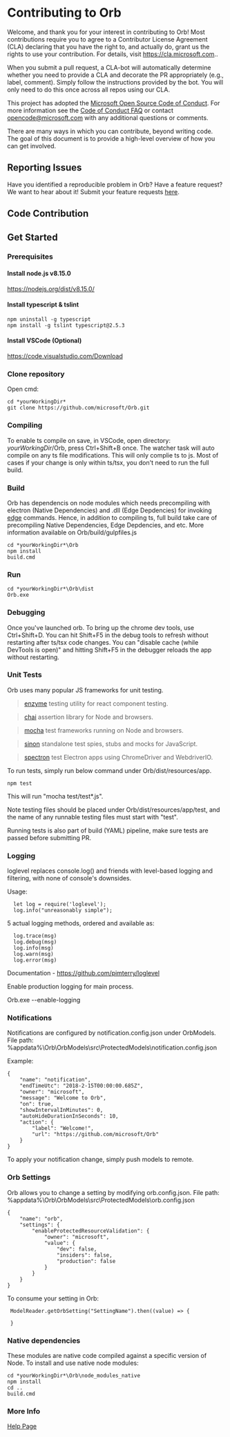 # Contributing to Orb
Welcome, and thank you for your interest in contributing to Orb! Most contributions require you to agree to a
Contributor License Agreement (CLA) declaring that you have the right to, and actually do, grant us
the rights to use your contribution. For details, visit https://cla.microsoft.com..

When you submit a pull request, a CLA-bot will automatically determine whether you need to provide
a CLA and decorate the PR appropriately (e.g., label, comment). Simply follow the instructions
provided by the bot. You will only need to do this once across all repos using our CLA.

This project has adopted the [Microsoft Open Source Code of Conduct](https://opensource.microsoft.com/codeofconduct/).
For more information see the [Code of Conduct FAQ](https://opensource.microsoft.com/codeofconduct/faq/) or
contact [opencode@microsoft.com](mailto:opencode@microsoft.com) with any additional questions or comments.

There are many ways in which you can contribute, beyond writing code. The goal of this document is to provide a high-level overview of how you can get involved.

## Reporting Issues

Have you identified a reproducible problem in Orb? Have a feature request? We want to hear about it! Submit your feature requests [here](https://github.com/microsoft/Orb/issues).

## Code Contribution

## Get Started
### Prerequisites

#### Install node.js v8.15.0
https://nodejs.org/dist/v8.15.0/

#### Install typescript & tslint

```
npm uninstall -g typescript
npm install -g tslint typescript@2.5.3
```
#### Install VSCode (Optional)
https://code.visualstudio.com/Download

### Clone repository
Open cmd:
```
cd *yourWorkingDir*
git clone https://github.com/microsoft/Orb.git
```

### Compiling
To enable ts compile on save, in VSCode, open directory: *yourWorkingDir*/Orb, press Ctrl+Shift+B once. The watcher task will auto compile on any ts file modifications. This will only complie ts to js. Most of cases if your change is only within ts/tsx, you don't need to run the full build.   


### Build
Orb has dependencis on node modules which needs precompiling with electron (Native Dependencies) and .dll (Edge Depdencies) for invoking [edge](https://github.com/kexplo/electron-edge) commands. Hence, in addition to compiling ts, full build take care of precompiling Native Dependencies, Edge Depdencies, and etc. More information available on Orb/build/gulpfiles.js

```
cd *yourWorkingDir*\Orb
npm install
build.cmd
```

### Run
```
cd *yourWorkingDir*\Orb\dist
Orb.exe
```

### Debugging
Once you've launched orb. To bring up the chrome dev tools, use Ctrl+Shift+D. You can hit Shift+F5 in the debug tools to refresh without restarting after ts/tsx code changes. You can "disable cache (while DevTools is open)" and hitting Shift+F5 in the debugger reloads the app without restarting.

### Unit Tests
Orb uses many popular JS frameworks for unit testing.

> <a href = "http://airbnb.io/enzyme/" target="_blank">enzyme</a> testing utility for react component testing.

> <a href = "http://chaijs.com/" target="_blank">chai</a> assertion library for Node and browsers.

> <a href = "https://mochajs.org/" target="_blank">mocha</a> test frameworks running on Node and browsers.

> <a href = "https://sinonjs.org/" target="_blank">sinon</a> standalone test spies, stubs and mocks for JavaScript.

> <a href = "https://electron.atom.io/spectron/" target="_blank">spectron</a> test Electron apps using ChromeDriver and WebdriverIO.

To run tests, simply run below command under Orb/dist/resources/app.

```
npm test
```
This will run "mocha test/test*.js".

Note testing files should be placed under Orb/dist/resources/app/test, and the name of any runnable testing files must start with "test".

Running tests is also part of build (YAML) pipeline, make sure tests are passed before submitting PR.


### Logging
loglevel replaces console.log() and friends with level-based logging and filtering, with none of console's downsides.

Usage:
```
  let log = require('loglevel');
  log.info("unreasonably simple");
```

5 actual logging methods, ordered and available as:
```
  log.trace(msg)
  log.debug(msg)
  log.info(msg)
  log.warn(msg)
  log.error(msg)
```
Documentation - https://github.com/pimterry/loglevel

Enable production logging for main process.

Orb.exe --enable-logging


### Notifications
Notifications are configured by notification.config.json under OrbModels.
File path: %appdata%\Orb\OrbModels\src\ProtectedModels\notification.config.json

Example:
```
{
    "name": "notification",
    "endTimeUtc": "2018-2-15T00:00:00.685Z",
    "owner": "microsoft",
    "message": "Welcome to Orb",
    "on": true,
    "showIntervalInMinutes": 0,
    "autoHideDurationInSeconds": 10,
    "action": {
        "label": "Welcome!",
        "url": "https://github.com/microsoft/Orb"
    }
}
```
To apply your notification change, simply push models to remote.

### Orb Settings
Orb allows you to change a setting by modifying orb.config.json.
File path: %appdata%\Orb\OrbModels\src\ProtectedModels\orb.config.json

```
{
    "name": "orb",
    "settings": {
        "enableProtectedResourceValidation": {
            "owner": "microsoft",
            "value": {
                "dev": false,
                "insiders": false,
                "production": false
            }
        }
    }
}
```
To consume your setting in Orb:

```
 ModelReader.getOrbSetting("SettingName").then((value) => {

 }
```

### Native dependencies
These modules are native code compiled against a specific version of Node. To install and use native node modules:

```
cd *yourWorkingDir*\Orb\node_modules_native
npm install
cd ..
build.cmd
```

### More Info
[Help Page](dist/resources/app/documentation/all.md)
